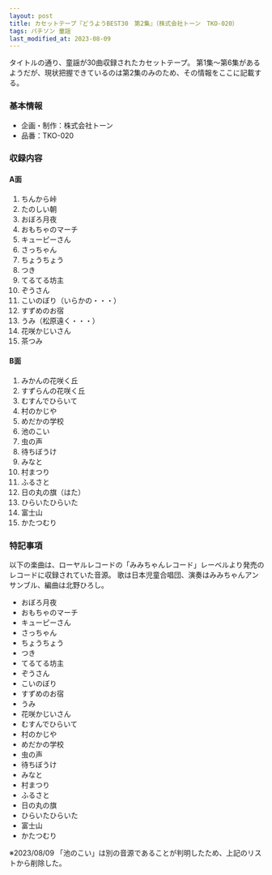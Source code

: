 ```yaml
---
layout: post
title: カセットテープ『どうようBEST30　第2集』（株式会社トーン　TKO-020）
tags: パチソン 童謡
last_modified_at: 2023-08-09
---
```

タイトルの通り、童謡が30曲収録されたカセットテープ。
第1集～第6集があるようだが、現状把握できているのは第2集のみのため、その情報をここに記載する。

### 基本情報

* 企画・制作：株式会社トーン
* 品番：TKO-020

### 収録内容

#### A面

1. ちんから峠
1. たのしい朝
1. おぼろ月夜
1. おもちゃのマーチ
1. キューピーさん
1. さっちゃん
1. ちょうちょう
1. つき
1. てるてる坊主
1. ぞうさん
1. こいのぼり（いらかの・・・）
1. すずめのお宿
1. うみ（松原遠く・・・）
1. 花咲かじいさん
1. 茶つみ

#### B面

1. みかんの花咲く丘
1. すずらんの花咲く丘
1. むすんでひらいて
1. 村のかじや
1. めだかの学校
1. 池のこい
1. 虫の声
1. 待ちぼうけ
1. みなと
1. 村まつり
1. ふるさと
1. 日の丸の旗（はた）
1. ひらいたひらいた
1. 富士山
1. かたつむり

### 特記事項

以下の楽曲は、ローヤルレコードの「みみちゃんレコード」レーベルより発売のレコードに収録されていた音源。
歌は日本児童合唱団、演奏はみみちゃんアンサンブル、編曲は北野ひろし。

* おぼろ月夜
* おもちゃのマーチ
* キューピーさん
* さっちゃん
* ちょうちょう
* つき
* てるてる坊主
* ぞうさん
* こいのぼり
* すずめのお宿
* うみ
* 花咲かじいさん
* むすんでひらいて
* 村のかじや
* めだかの学校
* 虫の声
* 待ちぼうけ
* みなと
* 村まつり
* ふるさと
* 日の丸の旗
* ひらいたひらいた
* 富士山
* かたつむり

※2023/08/09 「池のこい」は別の音源であることが判明したため、上記のリストから削除した。
